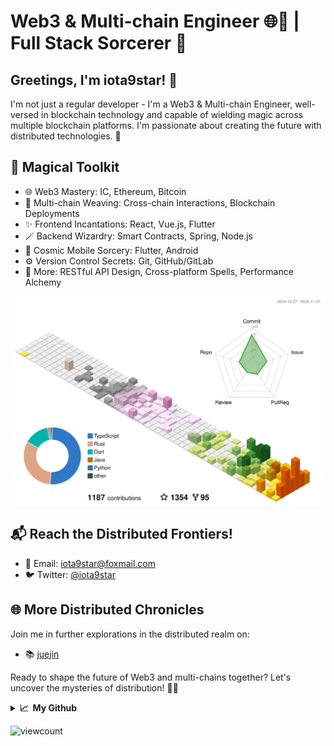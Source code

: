# Web3 & Multi-chain Engineer 🌐🚀 | Full Stack Sorcerer 🔗

## Greetings, I'm **iota9star**! 👋

I'm not just a regular developer - I'm a Web3 & Multi-chain Engineer, well-versed in blockchain technology and capable of wielding magic across multiple blockchain platforms. I'm passionate about creating the future with distributed technologies. 🌟

## 💼 Magical Toolkit

- 🌐 Web3 Mastery: IC, Ethereum, Bitcoin
- 🔗 Multi-chain Weaving: Cross-chain Interactions, Blockchain Deployments
- ✨ Frontend Incantations: React, Vue.js, Flutter
- 🪄 Backend Wizardry: Smart Contracts, Spring, Node.js
- 🌌 Cosmic Mobile Sorcery: Flutter, Android
- ⚙️ Version Control Secrets: Git, GitHub/GitLab
- 🚀 More: RESTful API Design, Cross-platform Spells, Performance Alchemy

![](profile-3d-contrib/profile-season-animate.svg)

## 📬 Reach the Distributed Frontiers!

- 📧 Email: [iota9star@foxmail.com](mailto:iota9star@foxmail.com)
- 🐦 Twitter: [@iota9star](https://twitter.com/iota9star)

## 🌐 More Distributed Chronicles

Join me in further explorations in the distributed realm on:

- 📚 [juejin](https://juejin.cn/user/1591748568562829)

Ready to shape the future of Web3 and multi-chains together? Let's uncover the mysteries of distribution! 🌈✨


<details>
  <summary><b>📈&nbsp;&nbsp;My Github</b></summary>
  <br>
  <img src='https://github-profile-trophy.vercel.app/?username=iota9star'>
  <img src='https://bad-apple-github-readme.vercel.app/api?show_bg=1&username=iota9star&hide_title=true'>
  <img src='http://cr-skills-chart-widget.azurewebsites.net/api/api?username=iota9star'>
  <img src='https://github-readme-stats.vercel.app/api/wakatime?username=iota9star&layout=compact'>
</details>


![viewcount](https://count.getloli.com/get/@iota9star?theme=rule34)
